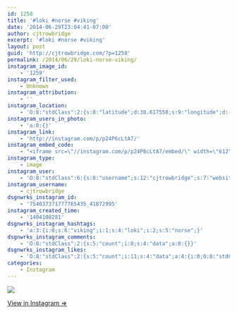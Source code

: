 ```yaml
---
id: 1258
title: '#loki #norse #viking'
date: '2014-06-29T23:04:41-07:00'
author: cjtrowbridge
excerpt: '#loki #norse #viking'
layout: post
guid: 'http://cjtrowbridge.com/?p=1258'
permalink: /2014/06/29/loki-norse-viking/
instagram_image_id:
    - '1259'
instagram_filter_used:
    - Unknown
instagram_attribution:
    - ''
instagram_location:
    - 'O:8:"stdClass":2:{s:8:"latitude";d:38.617558;s:9:"longitude";d:-121.5200109;}'
instagram_users_in_photo:
    - 'a:0:{}'
instagram_link:
    - 'http://instagram.com/p/p24P6cLtA7/'
instagram_embed_code:
    - "<iframe src=\"//instagram.com/p/p24P6cLtA7/embed/\" width=\"612\" height=\"710\" frameborder=\"0\" scrolling=\"no\" allowtransparency=\"true\"></iframe>\n"
instagram_type:
    - image
instagram_user:
    - 'O:8:"stdClass":6:{s:8:"username";s:12:"cjtrowbridge";s:7:"website";s:0:"";s:15:"profile_picture";s:103:"https://igcdn-photos-f-a.akamaihd.net/hphotos-ak-xpa1/t51.2885-19/925559_452430704897917_67836701_a.jpg";s:9:"full_name";s:13:"CJ Trowbridge";s:3:"bio";s:0:"";s:2:"id";s:8:"41872995";}'
instagram_username:
    - cjtrowbridge
dsgnwrks_instagram_id:
    - '754037371777765435_41872995'
instagram_created_time:
    - '1404108281'
dsgnwrks_instagram_hashtags:
    - 'a:3:{i:0;s:6:"viking";i:1;s:4:"loki";i:2;s:5:"norse";}'
dsgnwrks_instagram_comments:
    - 'O:8:"stdClass":2:{s:5:"count";i:0;s:4:"data";a:0:{}}'
dsgnwrks_instagram_likes:
    - 'O:8:"stdClass":2:{s:5:"count";i:11;s:4:"data";a:4:{i:0;O:8:"stdClass":4:{s:8:"username";s:11:"sexytallone";s:15:"profile_picture";s:106:"https://igcdn-photos-e-a.akamaihd.net/hphotos-ak-xfa1/t51.2885-19/1738870_627655317346892_1916046438_a.jpg";s:2:"id";s:7:"9678444";s:9:"full_name";s:11:"sexytallone";}i:1;O:8:"stdClass":4:{s:8:"username";s:15:"magictardisride";s:15:"profile_picture";s:107:"https://igcdn-photos-b-a.akamaihd.net/hphotos-ak-xaf1/t51.2885-19/10853094_686378691476401_1549942699_a.jpg";s:2:"id";s:8:"50557074";s:9:"full_name";s:5:"Jesse";}i:2;O:8:"stdClass":4:{s:8:"username";s:7:"sematic";s:15:"profile_picture";s:108:"https://igcdn-photos-f-a.akamaihd.net/hphotos-ak-xpa1/t51.2885-19/10684249_1544774155741845_1853410192_a.jpg";s:2:"id";s:8:"16203052";s:9:"full_name";s:7:"sematic";}i:3;O:8:"stdClass":4:{s:8:"username";s:10:"kurtlively";s:15:"profile_picture";s:107:"https://igcdn-photos-h-a.akamaihd.net/hphotos-ak-xap1/t51.2885-19/10784883_819702494719871_1528277175_a.jpg";s:2:"id";s:9:"367315114";s:9:"full_name";s:11:"Kurt Lively";}}}'
categories:
    - Instagram
---
```


[![](http://blog.cjtrowbridge.com/wp-content/uploads/2014/06/10453663_422406571234733_2088414839_n.jpg)](http://instagram.com/p/p24P6cLtA7/)

[View in Instagram ⇒](http://instagram.com/p/p24P6cLtA7/)